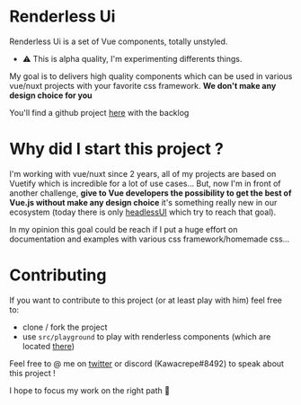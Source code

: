 # Renderless Ui

Renderless Ui is a set of Vue components, totally unstyled.

- :warning: This is alpha quality, I'm experimenting differents things.

My goal is to delivers high quality components which can be used in various vue/nuxt projects with your favorite css framework.
**We don't make any design choice for you**

You'll find a github project [here](https://github.com/orgs/renderlessui/projects/1) with the backlog

# Why did I start this project ?

I'm working with vue/nuxt since 2 years, all of my projects are based on Vuetify which is incredible for a lot of use cases...
But, now I'm in front of another challenge, **give to Vue developers the possibility to get the best of Vue.js without make any design choice** it's something really new in our ecosystem (today there is only [headlessUI](https://github.com/tailwindlabs/headlessui) which try to reach that goal).

In my opinion this goal could be reach if I put a huge effort on documentation and examples with various css framework/homemade css...

# Contributing 

If you want to contribute to this project (or at least play with him) feel free to:
- clone / fork the project
- use `src/playground` to play with renderless components (which are located [there](https://github.com/renderlessui/renderlessui/tree/main/src/components))

Feel free to @ me on [twitter](https://twitter.com/Kawacrepe) or discord (Kawacrepe#8492) to speak about this project !

I hope to focus my work on the right path :eyes:

